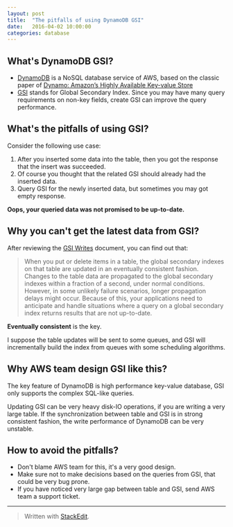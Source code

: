 ```yaml
---
layout: post
title:  "The pitfalls of using DynamoDB GSI"
date:   2016-04-02 10:00:00
categories: database
---
```


## What's DynamoDB GSI?

- [DynamoDB](http://docs.aws.amazon.com/amazondynamodb/latest/developerguide/Introduction.html) is a NoSQL database service of AWS, based on the classic paper of [Dynamo: Amazon’s Highly Available Key-value Store](http://www.allthingsdistributed.com/files/amazon-dynamo-sosp2007.pdf)
- [GSI](http://docs.aws.amazon.com/amazondynamodb/latest/developerguide/GSI.html) stands for Global Secondary Index. Since you may have many query requirements on non-key fields, create GSI can improve the query performance.

## What's the pitfalls of using GSI?

Consider the following use case:

1. After you inserted some data into the table, then you got the response that the insert was succeeded.
2. Of course you thought that the related GSI should already had the inserted data.
3. Query GSI for the newly inserted data, but sometimes you may got empty response.

**Oops, your queried data was not promised to be up-to-date.**

## Why you can't get the latest data from GSI?

After reviewing the [GSI Writes](http://docs.aws.amazon.com/amazondynamodb/latest/developerguide/GSI.html#GSI.Writes) document, you can find out that:

> When you put or delete items in a table, the global secondary indexes on that table are updated in an eventually consistent fashion. Changes to the table data are propagated to the global secondary indexes within a fraction of a second, under normal conditions. However, in some unlikely failure scenarios, longer propagation delays might occur. Because of this, your applications need to anticipate and handle situations where a query on a global secondary index returns results that are not up-to-date.

**Eventually consistent** is the key.

I suppose the table updates will be sent to some queues, and GSI will incrementally build the index from queues with some scheduling algorithms.

## Why AWS team design GSI like this?

The key feature of DynamoDB is high performance key-value database, GSI only supports the complex SQL-like queries.

Updating GSI can be very heavy disk-IO operations, if you are writing a very large table. If the synchronization between table and GSI is in strong consistent fashion, the write performance of DynamoDB can be very unstable.  

## How to avoid the pitfalls?

- Don't blame AWS team for this, it's a very good design. 
- Make sure not to make decisions based on the queries from GSI, that could be  very bug prone.
- If you have noticed very large gap between table and GSI, send AWS team a support ticket.


---
> Written with [StackEdit](https://stackedit.io/).
